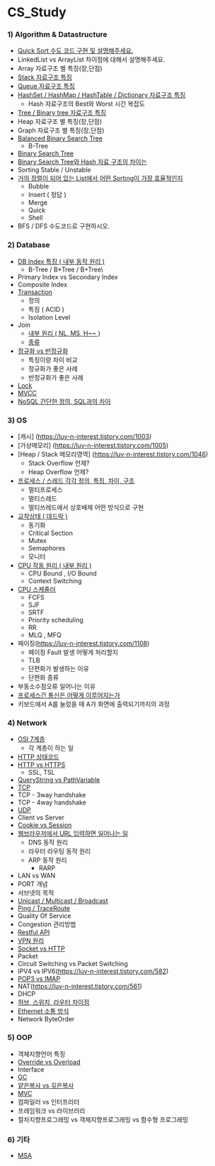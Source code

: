 # CS_Study

### 1) Algorithm & Datastructure

- [Quick Sort 수도 코드 구현 및 설명해주세요.](https://github.com/travelbeeee/CS_Study/blob/main/Bada/md_files/Quick%20Sort%20%EC%88%98%EB%8F%84%EC%BD%94%EB%93%9C%20%26%20%EA%B5%AC%ED%98%84%20%EA%B4%80%EB%A0%A8.md)
- LinkedList vs ArrayList 차이점에 대해서 설명해주세요.
- Array 자료구조 별 특징(장,단점)
- [Stack  자료구조 특징](https://github.com/travelbeeee/Tech_Knowledge/blob/main/Algorithm_DataStructure/10_Stack_DataStructure.md)
- [Queue 자료구조 특징](https://github.com/travelbeeee/Tech_Knowledge/blob/main/Algorithm_DataStructure/11_Queue_Datastructure.md)
- [HashSet / HashMap / HashTable / Dictionary 자료구조 특징](https://github.com/travelbeeee/Tech_Knowledge/blob/main/Java/12_HashSet_HashMap_HashTable.md)
  - Hash 자료구조의 Best와 Worst 시간 복잡도
- [Tree / Binary tree 자료구조 특징](https://github.com/travelbeeee/Tech_Knowledge/blob/main/Algorithm_DataStructure/17_Tree_Datastructure.md)
- Heap 자료구조 별 특징(장,단점)
- Graph 자료구조 별 특징(장,단점)
- [Balanced Binary Search Tree](https://github.com/travelbeeee/CS_Study/blob/main/Bada/md_files/B%20Tree.md)
  - B-Tree
- [Binary Search Tree](https://bba-dda.tistory.com/entry/CS%EC%9E%90%EB%A3%8C%EA%B5%AC%EC%A1%B0-%EC%9D%B4%EC%A7%84-%ED%83%90%EC%83%89-%ED%8A%B8%EB%A6%AC-BST)
- [Binary Search Tree와 Hash 자료 구조의 차이는](https://github.com/travelbeeee/CS_Study/blob/main/Bada/md_files/Hash%20vs%20BST.md)
- Sorting Stable / Unstable
- [거의 정렬이 되어 있는 List에서 어떤 Sorting이 가장 효율적인지](https://bba-dda.tistory.com/entry/CS%EC%95%8C%EA%B3%A0%EB%A6%AC%EC%A6%98-%EA%B1%B0%EC%9D%98-%EC%A0%95%EB%A0%AC%EB%90%9C-List%EC%97%90%EC%84%9C-%EC%96%B4%EB%96%A4-%EC%A0%95%EB%A0%AC%EC%9D%B4-%EA%B0%80%EC%9E%A5-%ED%9A%A8%EC%9C%A8%EC%A0%81%EC%9D%BC%EA%B9%8C)
  - Bubble
  - Insert ( 정답 )
  - Merge
  - Quick
  - Shell
- BFS / DFS 수도코드로 구현하시오.

### 2) Database

- [DB Index 특징 ( 내부 동작 원리 )](https://github.com/travelbeeee/Tech_Knowledge/blob/main/DataBase/07_DB_Index.md)
  - B-Tree / B*Tree / B+Tree\
- Primary Index vs Secondary Index
- Composite Index
- [Transaction](https://bba-dda.tistory.com/entry/CSDB-Transaction)
  - 정의
  - 특징 ( ACID )
  - Isolation Level
- Join
  - [내부 원리 ( NL, MS, H~~ )](https://github.com/travelbeeee/Tech_Knowledge/blob/main/DataBase/12_Join_%EB%82%B4%EB%B6%80%EC%9B%90%EB%A6%AC.md)
  - [종류](https://github.com/travelbeeee/Tech_Knowledge/blob/main/DataBase/13_Join_%EC%A2%85%EB%A5%98.md)
- [정규화 vs 반정규화](https://github.com/travelbeeee/Tech_Knowledge/blob/main/DataBase/14_%EC%A0%95%EA%B7%9C%ED%99%94_%EB%B0%98%EC%A0%95%EA%B7%9C%ED%99%94.md)
  - 특징이랑 차이 비교
  - 정규화가 좋은 사례
  - 반정규화가 좋은 사례
- [Lock](https://github.com/travelbeeee/Tech_Knowledge/blob/main/DataBase/17_DB_Lock.md)
- [MVCC](https://github.com/travelbeeee/Tech_Knowledge/blob/main/DataBase/18_DB_MVCC.md)
- [NoSQL 간단한 정의, SQL과의 차이](https://github.com/travelbeeee/CS_Study/blob/main/Bada/md_files/NoSQL.md)

### 3) OS

- [캐시] (https://luv-n-interest.tistory.com/1003)
- [가상메모리] (https://luv-n-interest.tistory.com/1005)
- [Heap / Stack 메모리영역] (https://luv-n-interest.tistory.com/1046)
  - Stack Overflow 언제?
  - Heap Overflow 언제?
- [프로세스 / 스레드 각각 정의, 특징, 차이, 구조](https://github.com/travelbeeee/Tech_Knowledge/blob/main/OperatingSystem/01_Program_Process_Thread.md)
  - 멀티프로세스
  - 멀티스레드
  - 멀티쓰레드에서 상호배제 어떤 방식으로 구현
- [교착상태 ( 데드락 )](https://github.com/travelbeeee/CS_Study/blob/main/Bada/md_files/%EA%B5%90%EC%B0%A9%EC%83%81%ED%83%9C%20(DeadLock).md)
  - 동기화
  - Critical Section
  - Mutex
  - Semaphores
  - 모니터
- [CPU 작동 원리 ( 내부 원리 )](https://github.com/travelbeeee/CS_Study/blob/main/Bada/md_files/CPU%20%EC%9E%91%EB%8F%99%20%EC%9B%90%EB%A6%AC.md)
  - CPU Bound , I/O Bound
  - Context Switching
- [CPU 스케줄러](https://github.com/travelbeeee/CS_Study/blob/main/Bada/md_files/CPU%20%EC%8A%A4%EC%BC%80%EC%A4%84%EB%9F%AC.md)
  - FCFS
  - SJF
  - SRTF
  - Priority scheduling
  - RR
  - MLQ , MFQ
- 페이징(https://luv-n-interest.tistory.com/1108)
  - 페이징 Fault 발생 어떻게 처리할지
  - TLB
  - 단편화가 발생하는 이유
  - 단편화 종류
- 부동소수점오류 일어나는 이유
- [프로세스간 통신은 어떻게 이루어지는가](https://github.com/travelbeeee/CS_Study/blob/main/Bada/md_files/%ED%94%84%EB%A1%9C%EC%84%B8%EC%8A%A4%20%EA%B0%84%20%ED%86%B5%EC%8B%A0%20IPC%20(Inter%20Process%20Communication).md#message-queue)
- 키보드에서 A를 눌렀을 때 A가 화면에 출력되기까지의 과정

### 4) Network

- [OSI 7계층](https://github.com/travelbeeee/CS_Study/blob/main/Bada/md_files/OSI%207%EA%B3%84%EC%B8%B5.md)
  - 각 계층이 하는 일
- [HTTP 상태코드](https://github.com/travelbeeee/Tech_Knowledge/blob/main/Network/05_HTTP_StatusCode.md)
- [HTTP vs HTTPS](https://github.com/travelbeeee/Tech_Knowledge/blob/main/Network/08_HTTP_HTTPS.md)
  - SSL, TSL
- [QueryString vs PathVariable](https://github.com/travelbeeee/Tech_Knowledge/blob/main/Network/16_PathVariable_QueryParameter.md)
-  [TCP](https://github.com/travelbeeee/Tech_Knowledge/blob/main/Network/11_TCP.md)
  - TCP - 3way handshake
  - TCP - 4way handshake
- [UDP](https://github.com/travelbeeee/Tech_Knowledge/blob/main/Network/14_UDP.md)
- Client vs Server
- [Cookie vs Session](https://github.com/travelbeeee/CS_Study/blob/main/Bada/md_files/Cookie%20vs%20Session.md)
- [웹브라우저에서 URL 입력하면 일어나는 일](https://github.com/travelbeeee/CS_Study/blob/main/Bada/md_files/%EC%9B%B9%EB%B8%8C%EB%9D%BC%EC%9A%B0%EC%A0%80%EC%97%90%EC%84%9C%20URL%20%EC%9E%85%EB%A0%A5%ED%95%98%EB%A9%B4%20%EC%9D%BC%EC%96%B4%EB%82%98%EB%8A%94%20%EC%9D%BC.md)
  - DNS 동작 원리
  - 라우터 라우팅 동작 원리
  - ARP 동작 원리
    - RARP
- LAN vs WAN
- PORT 개념
- 서브넷의 목적
- [Unicast / Multicast / Broadcast](https://luv-n-interest.tistory.com/1062)
- [Ping / TraceRoute](https://luv-n-interest.tistory.com/580)
- Quality Of Service
- Congestion 관리방법
- [Restful API](https://github.com/travelbeeee/CS_Study/blob/main/Bada/md_files/RESTful%20API.md)
- [VPN 원리](https://luv-n-interest.tistory.com/1072)
- [Socket vs HTTP](https://github.com/travelbeeee/CS_Study/blob/main/Bada/md_files/HTTP%20vs%20Socket.md)
- Packet
- Circuit Switching vs Packet Switching
- IPV4 vs IPV6(https://luv-n-interest.tistory.com/582)
- [POP3 vs IMAP](https://luv-n-interest.tistory.com/manage/posts/?searchKeyword=pop3&searchType=title)
- NAT(https://luv-n-interest.tistory.com/561)
- DHCP
- [허브, 스위치, 라우터 차이점](https://luv-n-interest.tistory.com/559)
- [Ethernet 소통 방식](https://luv-n-interest.tistory.com/560)
- Network ByteOrder

### 5) OOP

- 객체지향언어 특징
- [Override vs Overload](https://github.com/travelbeeee/CS_Study/blob/main/Bada/md_files/Override%20vs%20Overload.md)
- Interface
- [GC](https://luv-n-interest.tistory.com/922)
- [얕은복사 vs 깊은복사](https://github.com/travelbeeee/Tech_Knowledge/blob/main/Java/13_%EC%96%95%EC%9D%80%EB%B3%B5%EC%82%AC_%EA%B9%8A%EC%9D%80%EB%B3%B5%EC%82%AC.md)
- [MVC](https://github.com/travelbeeee/CS_Study/blob/main/Bada/md_files/MVC.md)
- 컴파일러 vs 인터프리터
- 프레임워크 vs 라이브러리
- 절차지향프로그래밍 vs 객체지향프로그래밍 vs 함수형 프로그래밍

### 6) 기타

- [MSA](https://github.com/travelbeeee/CS_Study/blob/main/Bada/md_files/MSA%20(MicroService%20Architecture).md)
